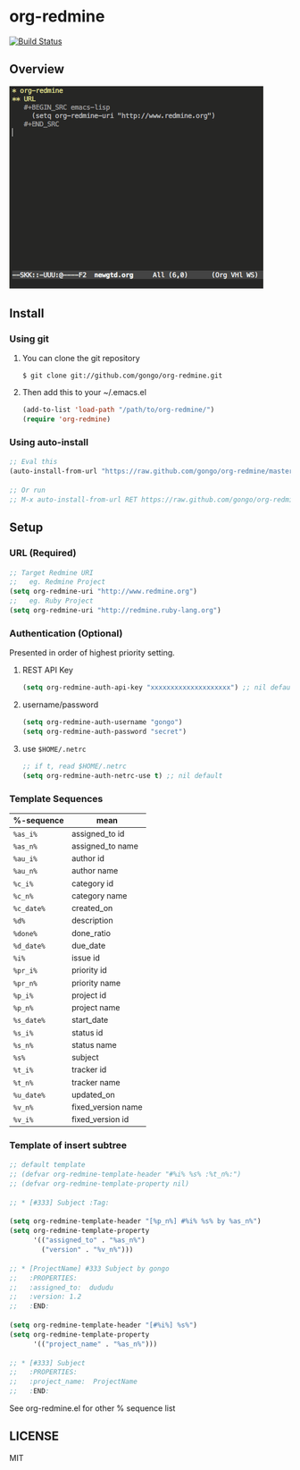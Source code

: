 org-redmine
==============================

[![Build Status](https://travis-ci.org/gongo/org-redmine.svg?branch=master)](https://travis-ci.org/gongo/org-redmine)

Overview
--------------------

![](images/org-redmine.gif)

Install
--------------------

### Using git

1. You can clone the git repository

    ```
    $ git clone git://github.com/gongo/org-redmine.git
    ```

2. Then add this to your ~/.emacs.el

    ```lisp
    (add-to-list 'load-path "/path/to/org-redmine/")
    (require 'org-redmine)
    ```

### Using auto-install

```lisp
;; Eval this
(auto-install-from-url "https://raw.github.com/gongo/org-redmine/master/org-redmine.el")

;; Or run
;; M-x auto-install-from-url RET https://raw.github.com/gongo/org-redmine/master/org-redmine.el
```

Setup
--------------------

### URL (Required)

```lisp
;; Target Redmine URI
;;   eg. Redmine Project
(setq org-redmine-uri "http://www.redmine.org")
;;   eg. Ruby Project
(setq org-redmine-uri "http://redmine.ruby-lang.org")
```

### Authentication (Optional)

Presented in order of highest priority setting.

1. REST API Key

    ```lisp
    (setq org-redmine-auth-api-key "xxxxxxxxxxxxxxxxxxxx") ;; nil default
    ```

2. username/password

    ```lisp
    (setq org-redmine-auth-username "gongo")
    (setq org-redmine-auth-password "secret")
    ```

3. use `$HOME/.netrc`

    ```lisp
    ;; if t, read $HOME/.netrc
    (setq org-redmine-auth-netrc-use t) ;; nil default
    ```

### Template Sequences

| %-sequence | mean               |
|------------|--------------------|
| `%as_i%`   | assigned_to id     |
| `%as_n%`   | assigned_to name   |
| `%au_i%`   | author id          |
| `%au_n%`   | author name        |
| `%c_i%`    | category id        |
| `%c_n%`    | category name      |
| `%c_date%` | created_on         |
| `%d%`      | description        |
| `%done%`   | done_ratio         |
| `%d_date%` | due_date           |
| `%i%`      | issue id           |
| `%pr_i%`   | priority id        |
| `%pr_n%`   | priority name      |
| `%p_i%`    | project id         |
| `%p_n%`    | project name       |
| `%s_date%` | start_date         |
| `%s_i%`    | status id          |
| `%s_n%`    | status name        |
| `%s%`      | subject            |
| `%t_i%`    | tracker id         |
| `%t_n%`    | tracker name       |
| `%u_date%` | updated_on         |
| `%v_n%`    | fixed_version name |
| `%v_i%`    | fixed_version id   |

### Template of insert subtree

```lisp
;; default template
;; (defvar org-redmine-template-header "#%i% %s% :%t_n%:")
;; (defvar org-redmine-template-property nil)

;; * [#333] Subject :Tag:

(setq org-redmine-template-header "[%p_n%] #%i% %s% by %as_n%")
(setq org-redmine-template-property
      '(("assigned_to" . "%as_n%")
        ("version" . "%v_n%")))

;; * [ProjectName] #333 Subject by gongo
;;   :PROPERTIES:
;;   :assigned_to:  dududu
;;   :version: 1.2
;;   :END:

(setq org-redmine-template-header "[#%i%] %s%")
(setq org-redmine-template-property
      '(("project_name" . "%as_n%")))

;; * [#333] Subject
;;   :PROPERTIES:
;;   :project_name:  ProjectName
;;   :END:
```

See org-redmine.el for other % sequence list

LICENSE
--------------------

MIT
